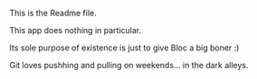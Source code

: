 This is the Readme file.

This app does nothing in particular.

Its sole purpose of existence is just to give Bloc a big boner :)

Git loves pushhing and pulling on weekends... in the dark alleys.